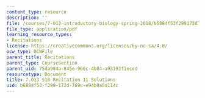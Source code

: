 ```yaml
---
content_type: resource
description: ''
file: /courses/7-013-introductory-biology-spring-2018/b6884f53f299172d769ce94b0a5d114c_MIT7_013s18R11S.pdf
file_type: application/pdf
learning_resource_types:
- Recitations
license: https://creativecommons.org/licenses/by-nc-sa/4.0/
ocw_type: OCWFile
parent_title: Recitations
parent_type: CourseSection
parent_uid: 75da904a-845e-966c-4b84-a93193f1eced
resourcetype: Document
title: 7.013 S18 Recitation 11 Solutions
uid: b6884f53-f299-172d-769c-e94b0a5d114c
---
```

